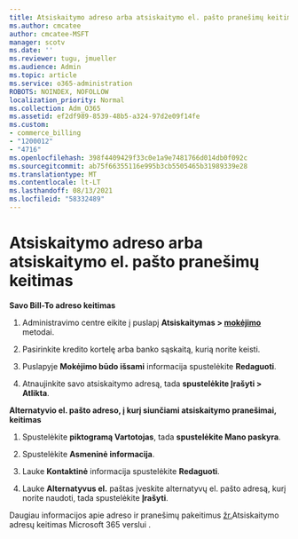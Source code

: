 ```yaml
---
title: Atsiskaitymo adreso arba atsiskaitymo el. pašto pranešimų keitimas
ms.author: cmcatee
author: cmcatee-MSFT
manager: scotv
ms.date: ''
ms.reviewer: tugu, jmueller
ms.audience: Admin
ms.topic: article
ms.service: o365-administration
ROBOTS: NOINDEX, NOFOLLOW
localization_priority: Normal
ms.collection: Adm_O365
ms.assetid: ef2df989-8539-48b5-a324-97d2e09f14fe
ms.custom:
- commerce_billing
- "1200012"
- "4716"
ms.openlocfilehash: 398f4409429f33c0e1a9e7481766d014db0f092c
ms.sourcegitcommit: ab75f66355116e995b3cb5505465b31989339e28
ms.translationtype: MT
ms.contentlocale: lt-LT
ms.lasthandoff: 08/13/2021
ms.locfileid: "58332489"
---
```

# <a name="change-billing-address-or-billing-email-notifications"></a>Atsiskaitymo adreso arba atsiskaitymo el. pašto pranešimų keitimas

**Savo Bill-To adreso keitimas**

1. Administravimo centre eikite į puslapį **Atsiskaitymas > [mokėjimo](https://go.microsoft.com/fwlink/p/?linkid=2018806)** metodai.

2. Pasirinkite kredito kortelę arba banko sąskaitą, kurią norite keisti.

3. Puslapyje **Mokėjimo būdo išsami** informacija spustelėkite **Redaguoti**.

4. Atnaujinkite savo atsiskaitymo adresą, tada **spustelėkite Įrašyti > Atlikta**.

**Alternatyvio el. pašto adreso, į kurį siunčiami atsiskaitymo pranešimai, keitimas** 

1. Spustelėkite **piktogramą Vartotojas**, tada **spustelėkite Mano paskyra**.

2. Spustelėkite **Asmeninė informacija**.

3. Lauke **Kontaktinė** informacija spustelėkite **Redaguoti**.

4. Lauke **Alternatyvus el.** paštas įveskite alternatyvų el. pašto adresą, kurį norite naudoti, tada spustelėkite **Įrašyti**.

Daugiau informacijos apie adreso ir pranešimų pakeitimus [žr.](https://docs.microsoft.com/microsoft-365/commerce/billing-and-payments/change-your-billing-addresses)Atsiskaitymo adresų keitimas Microsoft 365 verslui .
